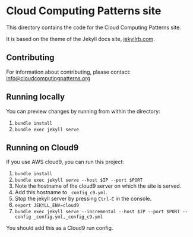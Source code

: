 # Cloud Computing Patterns site

This directory contains the code for the Cloud Computing Patterns site.

It is based on the theme of the  Jekyll docs site, [jekyllrb.com](http://jekyllrb.com/).

## Contributing

For information about contributing, please contact: <info@cloudcomputingpatterns.org>

## Running locally

You can preview changes  by running from within the directory:

1. `bundle install`
2. `bundle exec jekyll serve`

## Running on Cloud9

If you use AWS cloud9, you can run this project:

1. `bundle install`
2. `bundle exec jekyll serve --host $IP --port $PORT`
3. Note the hostname of the cloud9 server on which the site is served.
4. Add this hostname to `_config_c9.yml`.
5. Stop the jekyll server by pressing `Ctrl-C` in the console.
6. `export JEKYLL_ENV=cloud9`
7. `bundle exec jekyll serve --incremental --host $IP --port $PORT --config _config.yml,_config_c9.yml`

You should add this as a Cloud9 run config.